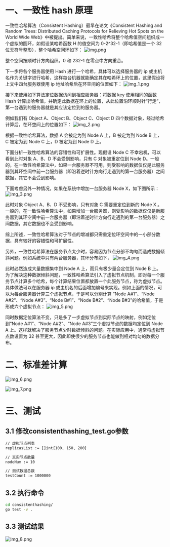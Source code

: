 # 一、一致性 hash 原理
一致性哈希算法（Consistent Hashing）最早在论文《Consistent Hashing and Random Trees: Distributed Caching Protocols for Relieving Hot Spots on the World Wide Web》中被提出。简单来说，一致性哈希将整个哈希值空间组织成一个虚拟的圆环，如假设某哈希函数 H 的值空间为 0-2^32-1（即哈希值是一个 32 位无符号整形），整个哈希空间环如下：
![img.png](img.png)

整个空间按顺时针方向组织。0 和 232-1 在零点中方向重合。

下一步将各个服务器使用 Hash 进行一个哈希，具体可以选择服务器的 ip 或主机名作为关键字进行哈希，这样每台机器就能确定其在哈希环上的位置，这里假设将上文中四台服务器使用 ip 地址哈希后在环空间的位置如下：
![img_1.png](img_1.png)


接下来使用如下算法定位数据访问到相应服务器：将数据 key 使用相同的函数 Hash 计算出哈希值，并确定此数据在环上的位置，从此位置沿环顺时针“行走”，第一台遇到的服务器就是其应该定位到的服务器。

例如我们有 Object A、Object B、Object C、Object D 四个数据对象，经过哈希计算后，在环空间上的位置如下：
![img_2.png](img_2.png)


根据一致性哈希算法，数据 A 会被定为到 Node A 上，B 被定为到 Node B 上，C 被定为到 Node C 上，D 被定为到 Node D 上。

下面分析一致性哈希算法的容错性和可扩展性。现假设 Node C 不幸宕机，可以看到此时对象 A、B、D 不会受到影响，只有 C 对象被重定位到 Node D。一般的，在一致性哈希算法中，如果一台服务器不可用，则受影响的数据仅仅是此服务器到其环空间中前一台服务器（即沿着逆时针方向行走遇到的第一台服务器）之间数据，其它不会受到影响。

下面考虑另外一种情况，如果在系统中增加一台服务器 Node X，如下图所示：
![img_3.png](img_3.png)


此时对象 Object A、B、D 不受影响，只有对象 C 需要重定位到新的 Node X 。一般的，在一致性哈希算法中，如果增加一台服务器，则受影响的数据仅仅是新服务器到其环空间中前一台服务器（即沿着逆时针方向行走遇到的第一台服务器）之间数据，其它数据也不会受到影响。

综上所述，一致性哈希算法对于节点的增减都只需重定位环空间中的一小部分数据，具有较好的容错性和可扩展性。

另外，一致性哈希算法在服务节点太少时，容易因为节点分部不均匀而造成数据倾斜问题。例如系统中只有两台服务器，其环分布如下，
![img_4.png](img_4.png)


此时必然造成大量数据集中到 Node A 上，而只有极少量会定位到 Node B 上。为了解决这种数据倾斜问题，一致性哈希算法引入了虚拟节点机制，即对每一个服务节点计算多个哈希，每个计算结果位置都放置一个此服务节点，称为虚拟节点。具体做法可以在服务器 ip 或主机名的后面增加编号来实现。例如上面的情况，可以为每台服务器计算三个虚拟节点，于是可以分别计算 “Node A#1”、“Node A#2”、“Node A#3”、“Node B#1”、“Node B#2”、“Node B#3”的哈希值，于是形成六个虚拟节点：
![img_5.png](img_5.png)

同时数据定位算法不变，只是多了一步虚拟节点到实际节点的映射，例如定位到“Node A#1”、“Node A#2”、“Node A#3”三个虚拟节点的数据均定位到 Node A 上。这样就解决了服务节点少时数据倾斜的问题。在实际应用中，通常将虚拟节点数设置为 32 甚至更大，因此即使很少的服务节点也能做到相对均匀的数据分布。

# 二、标准差计算
![img_6.png](img_6.png)

![img_7.png](img_7.png)

# 三、测试
## 3.1 修改consistenthashing_test.go参数
```bash
// 虚拟节点列表
replicasList := []int{100, 150, 200}

// 真实节点数量
nodeNum := 10

// 测试数据总数
testCount := 1000000
```
## 3.2 执行命令
```bash
cd consistenthashing/
go test -v .
```
## 3.3 测试结果
![img_8.png](img_8.png)